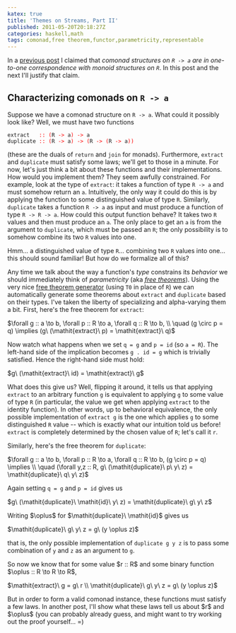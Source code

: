 ```yaml
---
katex: true
title: 'Themes on Streams, Part II'
published: 2011-05-20T20:18:27Z
categories: haskell,math
tags: comonad,free theorem,functor,parametricity,representable
---
```


<p>In a <a href="https://byorgey.github.io/blog/posts/2011/05/09/themes-on-streams.html">previous post</a> I claimed that <em>comonad structures on <code>R -&gt; a</code> are in one-to-one correspondence with monoid structures on <code>R</code></em>. In this post and the next I'll justify that claim.</p><div id="characterizing-comonads-on-R -&gt; a"><h2>Characterizing comonads on <code>R -&gt; a</code></h2><p>Suppose we have a comonad structure on <code>R -&gt; a</code>. What could it possibly look like? Well, we must have two functions</p><pre><code><span>extract</span>   <span style="color:red;">::</span> <span style="color:red;">(</span><span>R</span> <span style="color:red;">-&gt;</span> <span>a</span><span style="color:red;">)</span> <span style="color:red;">-&gt;</span> <span>a</span>
<span>duplicate</span> <span style="color:red;">::</span> <span style="color:red;">(</span><span>R</span> <span style="color:red;">-&gt;</span> <span>a</span><span style="color:red;">)</span> <span style="color:red;">-&gt;</span> <span style="color:red;">(</span><span>R</span> <span style="color:red;">-&gt;</span> <span style="color:red;">(</span><span>R</span> <span style="color:red;">-&gt;</span> <span>a</span><span style="color:red;">)</span><span style="color:red;">)</span></code></pre><p>(these are the duals of <code>return</code> and <code>join</code> for monads). Furthermore, <code>extract</code> and <code>duplicate</code> must satisfy some laws; we'll get to those in a minute. For now, let's just think a bit about these functions and their implementations. How would you implement them? They seem awfully constrained. For example, look at the type of <code>extract</code>: it takes a function of type <code>R -&gt; a</code> and must somehow return an <code>a</code>. Intuitively, the only way it could do this is by applying the function to some distinguished value of type <code>R</code>. Similarly, <code>duplicate</code> takes a function <code>R -&gt; a</code> as input and must produce a function of type <code>R -&gt; R -&gt; a</code>. How could this output function behave? It takes two <code>R</code> values and then must produce an <code>a</code>. The only place to get an <code>a</code> is from the argument to <code>duplicate</code>, which must be passed an <code>R</code>; the only possibility is to somehow combine its two <code>R</code> values into one.</p><p>Hmm... a distinguished value of type <code>R</code>... combining two <code>R</code> values into one... this should sound familiar! But how do we formalize all of this?</p><p>Any time we talk about the way a function's <em>type</em> constrains its <em>behavior</em> we should immediately think of <em>parametricity</em> (aka <a href="http://homepages.inf.ed.ac.uk/wadler/papers/free/free.ps"><em>free theorems</em></a>). Using the very nice <a href="http://www-ps.iai.uni-bonn.de/cgi-bin/free-theorems-webui.cgi">free theorem generator</a> (using <code>T0</code> in place of <code>R</code>) we can automatically generate some theorems about <code>extract</code> and <code>duplicate</code> based on their types. I've taken the liberty of specializing and alpha-varying them a bit. First, here's the free theorem for <code>extract</code>:</p><p>$\forall g :: a \to b, \forall p :: R \to a, \forall q :: R \to b, \\ \quad (g \circ p = q) \implies (g\ (\mathit{extract}\ p) = \mathit{extract}\ q)$</p><p>Now watch what happens when we set <code>q = g</code> and <code>p = id</code> (so <code>a = R</code>). The left-hand side of the implication becomes <code>g . id = g</code> which is trivially satisfied. Hence the right-hand side must hold:</p><p>$g\ (\mathit{extract}\ id) = \mathit{extract}\ g$</p><p>What does this give us? Well, flipping it around, it tells us that applying <code>extract</code> to an arbitrary function <code>g</code> is equivalent to applying <code>g</code> to some value of type <code>R</code> (in particular, the value we get when applying <code>extract</code> to the identity function). In other words, up to behavioral equivalence, the only possible implementation of <code>extract g</code> is the one which applies <code>g</code> to some distinguished <code>R</code> value -- which is exactly what our intuition told us before! <code>extract</code> is completely determined by the chosen value of <code>R</code>; let's call it <code>r</code>.</p><p>Similarly, here's the free theorem for <code>duplicate</code>:</p><p>$\forall g :: a \to b, \forall p :: R \to a, \forall q :: R \to b, (g \circ p = q) \implies \\ \quad (\forall y,z :: R, g\ (\mathit{duplicate}\ p\ y\ z) = \mathit{duplicate}\ q\ y\ z)$</p><p>Again setting <code>q = g</code> and <code>p = id</code> gives us</p><p>$g\ (\mathit{duplicate}\ \mathit{id}\ y\ z) = \mathit{duplicate}\ g\ y\ z$</p><p>Writing $\oplus$ for $\mathit{duplicate}\ \mathit{id}$ gives us</p><p>$\mathit{duplicate}\ g\ y\ z = g\ (y \oplus z)$</p><p>that is, the only possible implementation of <code>duplicate g y z</code> is to pass some combination of <code>y</code> and <code>z</code> as an argument to <code>g</code>.</p><p>So now we know that for some value $r :: R$ and some binary function $\oplus :: R \to R \to R$,</p><p>$\mathit{extract}\ g = g\ r \\ \mathit{duplicate}\ g\ y\ z = g\ (y \oplus z)$</p><p>But in order to form a valid comonad instance, these functions must satisfy a few laws. In another post, I'll show what these laws tell us about $r$ and $\oplus$ (you can probably already guess, and might want to try working out the proof yourself... =)</p></div>

